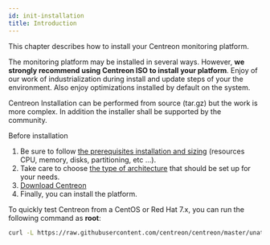 ```yaml
---
id: init-installation
title: Introduction
---
```


This chapter describes how to install your Centreon monitoring platform.

The monitoring platform may be installed in several ways. However, **we strongly recommend using Centreon ISO to install
your platform**. Enjoy of our work of industrialization during install and update steps of your the environment. Also
enjoy optimizations installed by default on the system.

Centreon Installation can be performed from source (tar.gz) but the work is more complex. In addition the installer
shall be supported by the community.

Before installation

1. Be sure to follow [the prerequisites installation and sizing](prerequisites/#prerequisites) (resources CPU, memory, disks,
partitioning, etc ...).
2. Take care to choose [the type of architecture](../architectures/standalone) that should be set up for your needs.
3. [Download Centreon](download)
4. Finally, you can install the platform.

To quickly test Centreon from a CentOS or Red Hat 7.x, you can run the following command as **root**:

```Bash
curl -L https://raw.githubusercontent.com/centreon/centreon/master/unattended.sh | sh
```
